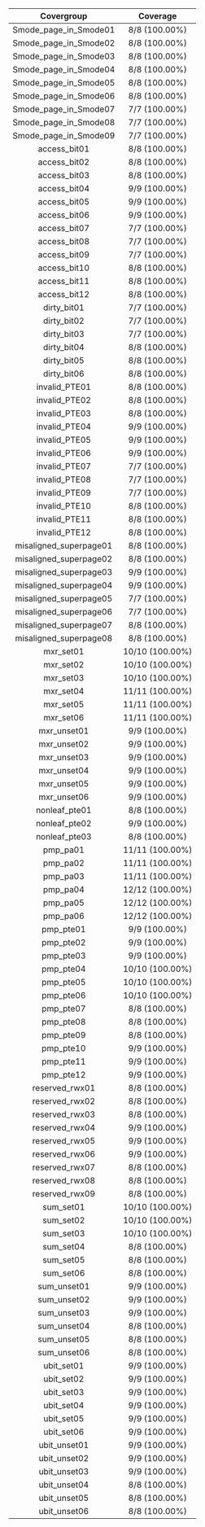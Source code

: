 
|Covergroup|Coverage|
|:--------:|:------:|
|Smode_page_in_Smode01|8/8 (100.00%)|
|Smode_page_in_Smode02|8/8 (100.00%)|
|Smode_page_in_Smode03|8/8 (100.00%)|
|Smode_page_in_Smode04|8/8 (100.00%)|
|Smode_page_in_Smode05|8/8 (100.00%)|
|Smode_page_in_Smode06|8/8 (100.00%)|
|Smode_page_in_Smode07|7/7 (100.00%)|
|Smode_page_in_Smode08|7/7 (100.00%)|
|Smode_page_in_Smode09|7/7 (100.00%)|
|access_bit01|8/8 (100.00%)|
|access_bit02|8/8 (100.00%)|
|access_bit03|8/8 (100.00%)|
|access_bit04|9/9 (100.00%)|
|access_bit05|9/9 (100.00%)|
|access_bit06|9/9 (100.00%)|
|access_bit07|7/7 (100.00%)|
|access_bit08|7/7 (100.00%)|
|access_bit09|7/7 (100.00%)|
|access_bit10|8/8 (100.00%)|
|access_bit11|8/8 (100.00%)|
|access_bit12|8/8 (100.00%)|
|dirty_bit01|7/7 (100.00%)|
|dirty_bit02|7/7 (100.00%)|
|dirty_bit03|7/7 (100.00%)|
|dirty_bit04|8/8 (100.00%)|
|dirty_bit05|8/8 (100.00%)|
|dirty_bit06|8/8 (100.00%)|
|invalid_PTE01|8/8 (100.00%)|
|invalid_PTE02|8/8 (100.00%)|
|invalid_PTE03|8/8 (100.00%)|
|invalid_PTE04|9/9 (100.00%)|
|invalid_PTE05|9/9 (100.00%)|
|invalid_PTE06|9/9 (100.00%)|
|invalid_PTE07|7/7 (100.00%)|
|invalid_PTE08|7/7 (100.00%)|
|invalid_PTE09|7/7 (100.00%)|
|invalid_PTE10|8/8 (100.00%)|
|invalid_PTE11|8/8 (100.00%)|
|invalid_PTE12|8/8 (100.00%)|
|misaligned_superpage01|8/8 (100.00%)|
|misaligned_superpage02|8/8 (100.00%)|
|misaligned_superpage03|9/9 (100.00%)|
|misaligned_superpage04|9/9 (100.00%)|
|misaligned_superpage05|7/7 (100.00%)|
|misaligned_superpage06|7/7 (100.00%)|
|misaligned_superpage07|8/8 (100.00%)|
|misaligned_superpage08|8/8 (100.00%)|
|mxr_set01|10/10 (100.00%)|
|mxr_set02|10/10 (100.00%)|
|mxr_set03|10/10 (100.00%)|
|mxr_set04|11/11 (100.00%)|
|mxr_set05|11/11 (100.00%)|
|mxr_set06|11/11 (100.00%)|
|mxr_unset01|9/9 (100.00%)|
|mxr_unset02|9/9 (100.00%)|
|mxr_unset03|9/9 (100.00%)|
|mxr_unset04|9/9 (100.00%)|
|mxr_unset05|9/9 (100.00%)|
|mxr_unset06|9/9 (100.00%)|
|nonleaf_pte01|8/8 (100.00%)|
|nonleaf_pte02|9/9 (100.00%)|
|nonleaf_pte03|8/8 (100.00%)|
|pmp_pa01|11/11 (100.00%)|
|pmp_pa02|11/11 (100.00%)|
|pmp_pa03|11/11 (100.00%)|
|pmp_pa04|12/12 (100.00%)|
|pmp_pa05|12/12 (100.00%)|
|pmp_pa06|12/12 (100.00%)|
|pmp_pte01|9/9 (100.00%)|
|pmp_pte02|9/9 (100.00%)|
|pmp_pte03|9/9 (100.00%)|
|pmp_pte04|10/10 (100.00%)|
|pmp_pte05|10/10 (100.00%)|
|pmp_pte06|10/10 (100.00%)|
|pmp_pte07|8/8 (100.00%)|
|pmp_pte08|8/8 (100.00%)|
|pmp_pte09|8/8 (100.00%)|
|pmp_pte10|9/9 (100.00%)|
|pmp_pte11|9/9 (100.00%)|
|pmp_pte12|9/9 (100.00%)|
|reserved_rwx01|8/8 (100.00%)|
|reserved_rwx02|8/8 (100.00%)|
|reserved_rwx03|8/8 (100.00%)|
|reserved_rwx04|9/9 (100.00%)|
|reserved_rwx05|9/9 (100.00%)|
|reserved_rwx06|9/9 (100.00%)|
|reserved_rwx07|8/8 (100.00%)|
|reserved_rwx08|8/8 (100.00%)|
|reserved_rwx09|8/8 (100.00%)|
|sum_set01|10/10 (100.00%)|
|sum_set02|10/10 (100.00%)|
|sum_set03|10/10 (100.00%)|
|sum_set04|8/8 (100.00%)|
|sum_set05|8/8 (100.00%)|
|sum_set06|8/8 (100.00%)|
|sum_unset01|9/9 (100.00%)|
|sum_unset02|9/9 (100.00%)|
|sum_unset03|9/9 (100.00%)|
|sum_unset04|8/8 (100.00%)|
|sum_unset05|8/8 (100.00%)|
|sum_unset06|8/8 (100.00%)|
|ubit_set01|9/9 (100.00%)|
|ubit_set02|9/9 (100.00%)|
|ubit_set03|9/9 (100.00%)|
|ubit_set04|9/9 (100.00%)|
|ubit_set05|9/9 (100.00%)|
|ubit_set06|9/9 (100.00%)|
|ubit_unset01|9/9 (100.00%)|
|ubit_unset02|9/9 (100.00%)|
|ubit_unset03|9/9 (100.00%)|
|ubit_unset04|8/8 (100.00%)|
|ubit_unset05|8/8 (100.00%)|
|ubit_unset06|8/8 (100.00%)|
